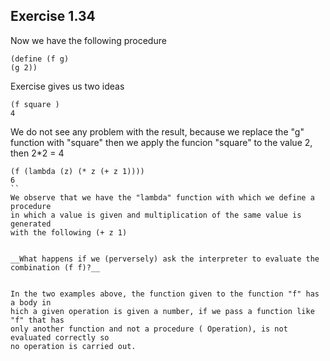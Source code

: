 ## Exercise 1.34 

Now we have the following procedure

```
(define (f g)
(g 2))

```

Exercise gives us two ideas

```
(f square )
4
```

We do not see any problem with the result, because we replace the "g" function
with "square" then we apply the funcion "square" to the value 2, then 2*2 = 4


```
(f (lambda (z) (* z (+ z 1))))
6
``
We observe that we have the "lambda" function with which we define a procedure
in which a value is given and multiplication of the same value is generated
with the following (+ z 1)


__What happens if we (perversely) ask the interpreter to evaluate the combination (f f)?__


In the two examples above, the function given to the function "f" has a body in
hich a given operation is given a number, if we pass a function like "f" that has 
only another function and not a procedure ( Operation), is not evaluated correctly so 
no operation is carried out.




